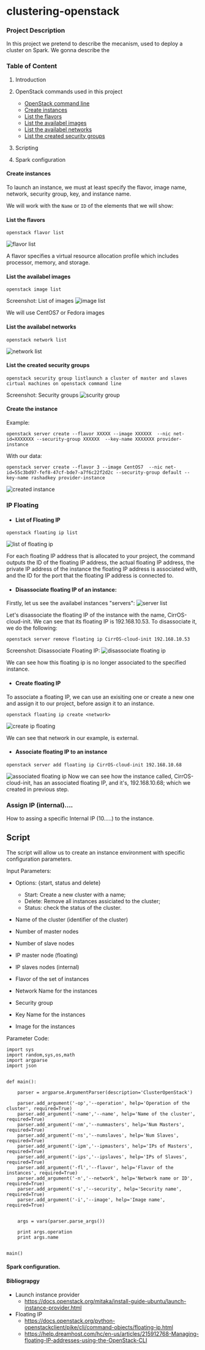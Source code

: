 # clustering-openstack

### Project Description
In this project we pretend to describe the mecanism, used to deploy a cluster on Spark. We gonna describe the 

### Table of Content
1. Introduction
2. OpenStack commands used in this project 
	* [OpenStack command line](#OpenStack-command-line)
	* [Create instances](#Create-instances)
	* [List the flavors](#How-to-show-the-flavors)
	* [List the availabel images](#List-the-availabel-images)
	* [List the availabel networks](#List-the-availabel-networks)
	* [List the created security groups](#List-the-created-security-groups)

3. Scripting
4. Spark configuration


#### Create instances

To launch an instance, we must at least specify the flavor, image name, network, security group, key, and instance name.

We will work with the ``Name`` or ``ID`` of the elements that we will show:


#### List the flavors

```
openstack flavor list 
```
![flavor list](https://user-images.githubusercontent.com/19154337/36341891-7f3521c8-13f5-11e8-87c6-442e428046e9.png)

A flavor specifies a virtual resource allocation profile which includes processor, memory, and storage.

#### List the availabel images
```
openstack image list
```
Screenshot: List of images
![image list](https://user-images.githubusercontent.com/19154337/36341806-15b0ee18-13f4-11e8-9381-b9c3e938cec1.png)

We will use CentOS7 or Fedora images

#### List the availabel networks
```
openstack network list
```

![network list](https://user-images.githubusercontent.com/19154337/36341907-ba4099b4-13f5-11e8-9343-19c9f32bb0ee.png)


#### List the created security groups
```
openstack security group listlaunch a cluster of master and slaves cirtual machines on openstack command line
```
Screenshot: Security groups
![scurity group](https://user-images.githubusercontent.com/19154337/36341856-efd324e4-13f4-11e8-8e61-14c60708e302.png)

#### Create the instance

Example:

```
openstack server create --flavor XXXXX --image XXXXXX  --nic net-id=XXXXXXX --security-group XXXXXX  --key-name XXXXXXX provider-instance
```

With our data:

```
openstack server create --flavor 3 --image CentOS7  --nic net-id=55c3bd97-fef8-47cf-bde7-a7f6c22f2d2c --security-group default --key-name rashadkey provider-instance
```
![created instance](https://user-images.githubusercontent.com/19154337/36346610-ec53e78e-1441-11e8-8964-85921835c1b4.png)

### IP Floating
* #### List of Floating IP
```
openstack floating ip list
```
![list of floating ip](https://user-images.githubusercontent.com/19154337/36352310-3cba6cf0-14b7-11e8-8b1e-b9021ffe59cc.png)

For each floating IP address that is allocated to your project, the command outputs the ID of the floating IP 		address, the actual floating IP address, the private IP address of the instance the floating IP address is 		associated with, and the ID for the port that the floating IP address is connected to.

* #### Disassociate floating IP of an instance:
Firstly, let  us see the availabel instances "servers":
![server list](https://user-images.githubusercontent.com/19154337/36357208-05cf519e-14fb-11e8-8854-3bdf3989fc7d.png)

Let's disassociate the floating IP of the instance with the name, CirrOS-cloud-init. We can see that its floating IP is 192.168.10.53. To disassociate it, we do the following:
```
openstack server remove floating ip CirrOS-cloud-init 192.168.10.53
```
Screenshot: Disassociate Floating IP:
![disassociate floating ip](https://user-images.githubusercontent.com/19154337/36357374-6f230e18-14fd-11e8-86ea-c09eae8d57b8.png)

We can see how this floating ip is no longer associated to the specified instance.

* #### Create floating IP 

To associate a floating IP, we can use an exisiting one or create a new one and assign it to our project, before assign it to an instance.
```
openstack floating ip create <network>
```
![create ip floating](https://user-images.githubusercontent.com/19154337/36357950-31cc8ca2-1506-11e8-85a3-42020cf80633.png)

We can see that network in our example, is external.

* #### Associate floating IP to an instance
```
openstack server add floating ip CirrOS-cloud-init 192.168.10.68
```
![associated floating ip](https://user-images.githubusercontent.com/19154337/36358285-81577484-150c-11e8-8500-aac2955ce114.png)
Now we can see how the instance called, CirrOS-cloud-init, has an associated floating IP, and it's, 192.168.10.68; which we created in previous step.

### Assign IP (internal)....
How to assing a specific Internal IP (10.....) to the instance.

## Script
The script will allow us to create an instance environment with specific configuration parameters.

Input Parameters:

- Options: {start, status and delete} 
	- Start: Create a new cluster with a name;
	- Delete: Remove all instances assiciated to the cluster;
	- Status: check the status of the cluster.
	
- Name of the cluster (identifier of the cluster)
- Number of master nodes
- Number of slave nodes
- IP master node (floating)
- IP slaves nodes (internal)
- Flavor of the set of instances
- Network Name for the instances
- Security group
- Key Name for the instances
- Image for the instances

Parameter Code:

```
import sys
import random,sys,os,math
import argparse
import json


def main():

	parser = argparse.ArgumentParser(description='ClusterOpenStack')

	parser.add_argument('-op','--operation', help='Operation of the cluster', required=True)
	parser.add_argument('-name','--name', help='Name of the cluster', required=True)
	parser.add_argument('-nm','--nummasters', help='Num Masters', required=True)
	parser.add_argument('-ns','--numslaves', help='Num Slaves', required=True)
	parser.add_argument('-ipm','--ipmasters', help='IPs of Masters', required=True)
	parser.add_argument('-ips','--ipslaves', help='IPs of Slaves', required=True)
	parser.add_argument('-fl','--flavor', help='Flavor of the instances', required=True)
	parser.add_argument('-n','--network', help='Network name or ID', required=True)
	parser.add_argument('-s','--security', help='Security name', required=True)
	parser.add_argument('-i','--image', help='Image name', required=True)
	

	args = vars(parser.parse_args())

	print args.operation
	print args.name


main()

```




#### Spark configuration.

#### Bibliograpgy
- Launch instance provider
	* https://docs.openstack.org/mitaka/install-guide-ubuntu/launch-instance-provider.html
- Floating IP
	* https://docs.openstack.org/python-openstackclient/pike/cli/command-objects/floating-ip.html
	* https://help.dreamhost.com/hc/en-us/articles/215912768-Managing-floating-IP-addresses-using-the-OpenStack-CLI
